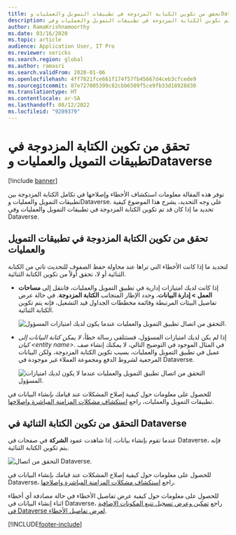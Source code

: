 ```yaml
---
title: تحقق من تكوين الكتابة المزدوجة في تطبيقات التمويل والعمليات وDataverse
description: توضح هذه المقالة كيفية تحديد ما إذا كان قد تم تكوين الكتابة المزدوجة في تطبيقات التمويل والعمليات وفي Dataverse.
author: RamaKrishnamoorthy
ms.date: 03/16/2020
ms.topic: article
audience: Application User, IT Pro
ms.reviewer: sericks
ms.search.region: global
ms.author: ramasri
ms.search.validFrom: 2020-01-06
ms.openlocfilehash: 4ff7821fce661f174f57fb45667d4ceb3cfcede9
ms.sourcegitcommit: 87e727005399c82cbb6509f5ce9fb33d18928d30
ms.translationtype: HT
ms.contentlocale: ar-SA
ms.lasthandoff: 08/12/2022
ms.locfileid: "9289379"
---
```

# <a name="verify-dual-write-configuration-in-finance-and-operations-apps-and-dataverse"></a>تحقق من تكوين الكتابة المزدوجة في تطبيقات التمويل والعمليات وDataverse

[!include [banner](../../includes/banner.md)]





توفر هذه المقالة معلومات استكشاف الأخطاء وإصلاحها في تكامل الكتابة المزدوجة بين تطبيقات التمويل والعمليات وDataverse. على وجه التحديد، يشرح هذا الموضوع كيفية تحديد ما إذا كان قد تم تكوين الكتابة المزدوجة في تطبيقات التمويل والعمليات وفي Dataverse.

## <a name="verify-that-dual-write-is-configured-in-a-finance-and-operations-app"></a>تحقق من تكوين الكتابة المزدوجة في تطبيقات التمويل والعمليات

لتحديد ما إذا كانت الأخطاء التي تراها عند محاولة حفظ الصفوف للتحديث تاتي من الكتابة الثنائية أو لا، تحقق أولاً من تكوين الكتابة الثنائية.

+ إذا كانت لديك امتيازات إدارية في تطبيق التمويل والعمليات، فانتقل إلى **مساحات العمل \> إدارة البيانات**، وحدد الإطار المتجانب **الكتابة المزدوجة**. في حالة عرض تفاصيل البيئات المرتبطة وقائمة مخططات الجداول قيد التشغيل، فإنه يتم تكوين الكتابة الثنائية.

    ![التحقق من اتصال تطبيق التمويل والعمليات عندما يكون لديك امتيازات المسؤول.](media/verify_fin_ops_1.png)

+ إذا لم يكن لديك امتيازات المسؤول، فستتلقى رسالة خطأ، *لا يمكن كتابة البيانات إلى كيان \<entity name\>*. في المثال الموجود في التوضيح التالي، لا يمكنك إنشاء صف عميل في تطبيق التمويل والعمليات، بسبب تكوين الكتابة المزدوجة، ولكن البيانات المرجعية لشروط الدفع ومجموعة العملاء غير موجودة في Dataverse.

    ![التحقق من اتصال تطبيق التمويل والعمليات عندما لا يكون لديك امتيازات المسؤول.](media/verify_fin_ops_2.png)

للحصول على معلومات حول كيفية إصلاح المشكلات عند قيامك بإنشاء البيانات في تطبيقات التمويل والعمليات، راجع [استكشاف مشكلات المزامنة المباشرة وإصلاحها](dual-write-troubleshooting-live-sync.md).

## <a name="verify-that-dual-write-is-configured-in-dataverse"></a>التحقق من تكوين الكتابة الثنائية في Dataverse

عندما تقوم بإنشاء بيانات، إذا شاهدت عمود **الشركة** في صفحات في Dataverse، فإنه يتم تكوين الكتابة الثنائية.

![التحقق من اتصال Dataverse.](media/verify_cds.png)

للحصول على معلومات حول كيفية إصلاح المشكلات عند قيامك بإنشاء البيانات في Dataverse، راجع [استكشاف مشكلات المزامنة المباشرة وإصلاحها](dual-write-troubleshooting-live-sync.md).

للحصول على معلومات حول كيفية عرض تفاصيل الأخطاء في حالة مصادفة أي أخطاء اثناء إنشاء البيانات في Dataverse، راجع [تمكين وعرض تسجيل تتبع المكونات الإضافية في Dataverse لعرض تفاصيل الأخطاء](dual-write-troubleshooting.md#enable-view-trace).


[!INCLUDE[footer-include](../../../../includes/footer-banner.md)]
